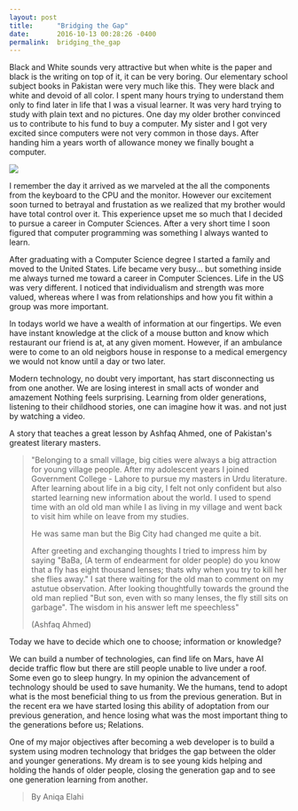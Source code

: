 ```yaml
---
layout: post
title:      "Bridging the Gap"
date:       2016-10-13 00:28:26 -0400
permalink:  bridging_the_gap
---
```


Black and White sounds very attractive but when white is the paper and black is the writing on top of it, it can be very boring. Our elementary school subject books in Pakistan were very much like this. They were black and white and devoid of all color. I spent many hours trying to understand them only to find later in life that I was a visual learner. It was very hard trying to study with plain text and no pictures. One day my older brother convinced us to contribute to his fund to buy a computer. My sister  and I  got very excited since computers were not very common in those days. After handing him a years worth of allowance money we finally bought a computer. 

![](https://imgur.com/NpLR2IB.jpg)

I remember the day it arrived as we marveled at the all the components from the keyboard to the CPU and the monitor. However our excitement soon turned to betrayal and frustation as we realized that my brother would have total control over it. This experience upset me so much that I decided to pursue a career in Computer Sciences. After a very short time I soon figured that computer programming was something I always wanted to learn. 

After graduating with a Computer Science degree I started a family and moved to the United States. Life became very busy... but something inside me always turned me toward a career in Computer Sciences. Life in the US was very different.  I noticed that individualism and strength was more valued, whereas where I was from relationships and how you fit within a group was more important.

 In todays world we have a wealth of information at our fingertips. We even have instant knowledge at the click of a mouse button and know which restaurant our friend is at, at any given moment. However, if an ambulance were to come to an old neigbors house in response to a medical emergency we would not know until a day or two later.

Modern technology, no doubt very important, has start disconnecting us from one another.  We are losing interest in small acts of wonder and amazement Nothing feels surprising.  Learning from older generations, listening to their childhood stories, one can imagine how it was. and not just by watching a video.

A story  that teaches  a  great lesson  by Ashfaq Ahmed, one of Pakistan's greatest literary masters.
> 
> "Belonging to a small village, big cities were always a big attraction for young village people. After my adolescent years I joined Government College - Lahore to pursue my masters in Urdu literature. After learning about life in a big city, I felt not only confident but also started learning new information about the world. I used to spend time with an old old man while I as living in my village and went back to visit him while on leave from my studies. 
> 
> He was same man but the Big City had changed me quite a bit. 
> 
> After greeting and exchanging thoughts I tried to impress him by saying "BaBa, (A term of endearment for older people) do you know that a fly has eight thousand lenses; thats why when you try to kill her she flies away." I sat there waiting for the old man to comment on my astutue observation. After looking thoughtfully towards the ground the old man replied "But son, even with so many lenses, the fly still sits on garbage". The wisdom in his answer left me speechless"
> 
> (Ashfaq Ahmed)


Today we have to decide which one to choose;  information or knowledge?
				
We can build a number of technologies, can find life on Mars, have AI decide traffic flow but there are still people unable to live under a roof. Some even go to sleep hungry. In my opinion the advancement of technology should be used to save humanity.
We the humans, tend to adopt what is the most beneficial thing to us from the previous generation. But in the recent era we have started losing this ability of adoptation from our previous generation, and hence losing what was the most important thing to the generations before us; Relations.

One of my major objectives after becoming a web developer is to build a system using modren technology that bridges the gap between the older and younger generations. My dream is to see young kids helping and holding the hands of older people, closing the generation gap and to see one generation learning from another. 

> By Aniqa Elahi
 




